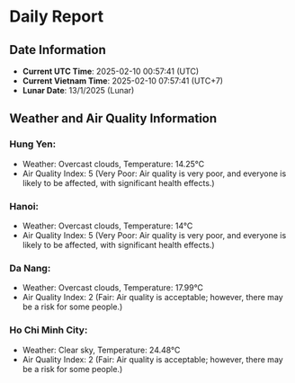 # Daily Report
## Date Information
- **Current UTC Time**: 2025-02-10 00:57:41 (UTC)
- **Current Vietnam Time**: 2025-02-10 07:57:41 (UTC+7)
- **Lunar Date**: 13/1/2025 (Lunar)

## Weather and Air Quality Information

### Hung Yen:
- Weather: Overcast clouds, Temperature: 14.25°C
- Air Quality Index: 5 (Very Poor: Air quality is very poor, and everyone is likely to be affected, with significant health effects.)

### Hanoi:
- Weather: Overcast clouds, Temperature: 14°C
- Air Quality Index: 5 (Very Poor: Air quality is very poor, and everyone is likely to be affected, with significant health effects.)

### Da Nang:
- Weather: Overcast clouds, Temperature: 17.99°C
- Air Quality Index: 2 (Fair: Air quality is acceptable; however, there may be a risk for some people.)

### Ho Chi Minh City:
- Weather: Clear sky, Temperature: 24.48°C
- Air Quality Index: 2 (Fair: Air quality is acceptable; however, there may be a risk for some people.)
